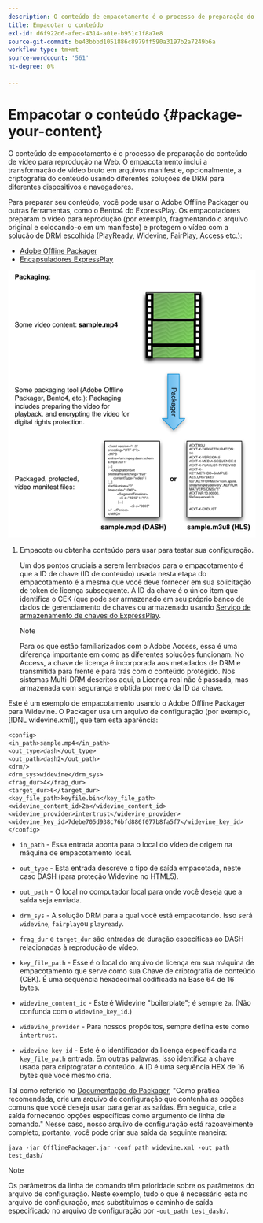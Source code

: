 ```yaml
---
description: O conteúdo de empacotamento é o processo de preparação do conteúdo de vídeo para reprodução na Web. O empacotamento inclui a transformação de vídeo bruto em arquivos manifest e, opcionalmente, a criptografia do conteúdo usando diferentes soluções de DRM para diferentes dispositivos e navegadores.
title: Empacotar o conteúdo
exl-id: d6f922d6-afec-4314-a01e-b951c1f8a7e8
source-git-commit: be43bbbd1051886c8979ff590a3197b2a7249b6a
workflow-type: tm+mt
source-wordcount: '561'
ht-degree: 0%

---
```


# Empacotar o conteúdo {#package-your-content}

O conteúdo de empacotamento é o processo de preparação do conteúdo de vídeo para reprodução na Web. O empacotamento inclui a transformação de vídeo bruto em arquivos manifest e, opcionalmente, a criptografia do conteúdo usando diferentes soluções de DRM para diferentes dispositivos e navegadores.

Para preparar seu conteúdo, você pode usar o Adobe Offline Packager ou outras ferramentas, como o Bento4 do ExpressPlay. Os empacotadores preparam o vídeo para reprodução (por exemplo, fragmentando o arquivo original e colocando-o em um manifesto) e protegem o vídeo com a solução de DRM escolhida (PlayReady, Widevine, FairPlay, Access etc.):

* [Adobe Offline Packager](https://helpx.adobe.com/content/dam/help/en/primetime/guides/offline_packager_getting_started.pdf)
* [Encapsuladores ExpressPlay](https://www.expressplay.com/developer/packaging-tools/)

<!--<a id="fig_jbn_fw5_xw"></a>-->

![](assets/pkg_lic_play_web.png)

1. Empacote ou obtenha conteúdo para usar para testar sua configuração.

   Um dos pontos cruciais a serem lembrados para o empacotamento é que a ID de chave (ID de conteúdo) usada nesta etapa do empacotamento é a mesma que você deve fornecer em sua solicitação de token de licença subsequente. A ID da chave é o único item que identifica o CEK (que pode ser armazenado em seu próprio banco de dados de gerenciamento de chaves ou armazenado usando [Serviço de armazenamento de chaves do ExpressPlay](https://www.expressplay.com/developer/key-storage/).

   >[!NOTE]
   >
   >Para os que estão familiarizados com o Adobe Access, essa é uma diferença importante em como as diferentes soluções funcionam. No Access, a chave de licença é incorporada aos metadados de DRM e transmitida para frente e para trás com o conteúdo protegido. Nos sistemas Multi-DRM descritos aqui, a Licença real não é passada, mas armazenada com segurança e obtida por meio da ID da chave.

<!--<a id="example_52AF76B730174B79B6088280FCDF126D"></a>-->

Este é um exemplo de empacotamento usando o Adobe Offline Packager para Widevine. O Packager usa um arquivo de configuração (por exemplo, [!DNL widevine.xml]), que tem esta aparência:

```
<config> 
<in_path>sample.mp4</in_path> 
<out_type>dash</out_type> 
<out_path>dash2</out_path> 
<drm/> 
<drm_sys>widevine</drm_sys> 
<frag_dur>4</frag_dur> 
<target_dur>6</target_dur> 
<key_file_path>keyfile.bin</key_file_path> 
<widevine_content_id>2a</widevine_content_id> 
<widevine_provider>intertrust</widevine_provider> 
<widevine_key_id>7debe705d938c76bfd886f077b8fa5f7</widevine_key_id> 
</config>
```

* `in_path` - Essa entrada aponta para o local do vídeo de origem na máquina de empacotamento local.
* `out_type` - Esta entrada descreve o tipo de saída empacotada, neste caso DASH (para proteção Widevine no HTML5).
* `out_path` - O local no computador local para onde você deseja que a saída seja enviada.
* `drm_sys` - A solução DRM para a qual você está empacotando. Isso será `widevine`, `fairplay`ou `playready`.

* `frag_dur` e `target_dur` são entradas de duração específicas ao DASH relacionadas à reprodução de vídeo.

* `key_file_path` - Esse é o local do arquivo de licença em sua máquina de empacotamento que serve como sua Chave de criptografia de conteúdo (CEK). É uma sequência hexadecimal codificada na Base 64 de 16 bytes.
* `widevine_content_id` - Este é Widevine &quot;boilerplate&quot;; é sempre `2a`. (Não confunda com o `widevine_key_id`.)

* `widevine_provider` - Para nossos propósitos, sempre defina este como `intertrust`.

* `widevine_key_id` - Este é o identificador da licença especificada na `key_file_path` entrada. Em outras palavras, isso identifica a chave usada para criptografar o conteúdo. A ID é uma sequência HEX de 16 bytes que você mesmo cria.

Tal como referido no [Documentação do Packager](https://helpx.adobe.com/content/dam/help/en/primetime/guides/offline_packager_getting_started.pdf), &quot;Como prática recomendada, crie um arquivo de configuração que contenha as opções comuns que você deseja usar para gerar as saídas. Em seguida, crie a saída fornecendo opções específicas como argumento de linha de comando.&quot; Nesse caso, nosso arquivo de configuração está razoavelmente completo, portanto, você pode criar sua saída da seguinte maneira:

```
java -jar OfflinePackager.jar -conf_path widevine.xml -out_path test_dash/ 
```

>[!NOTE]
>
>Os parâmetros da linha de comando têm prioridade sobre os parâmetros do arquivo de configuração. Neste exemplo, tudo o que é necessário está no arquivo de configuração, mas substituímos o caminho de saída especificado no arquivo de configuração por `-out_path test_dash/`.
